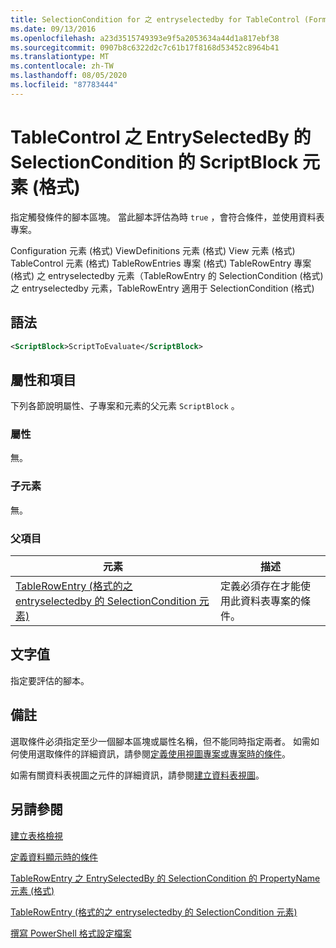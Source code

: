 ```yaml
---
title: SelectionCondition for 之 entryselectedby for TableControl (Format 的 ScriptBlock 元素) |Microsoft Docs
ms.date: 09/13/2016
ms.openlocfilehash: a23d3515749393e9f5a2053634a44d1a817ebf38
ms.sourcegitcommit: 0907b8c6322d2c7c61b17f8168d53452c8964b41
ms.translationtype: MT
ms.contentlocale: zh-TW
ms.lasthandoff: 08/05/2020
ms.locfileid: "87783444"
---
```

# <a name="scriptblock-element-for-selectioncondition-for-entryselectedby-for-tablecontrol-format"></a>TableControl 之 EntrySelectedBy 的 SelectionCondition 的 ScriptBlock 元素 (格式)

指定觸發條件的腳本區塊。 當此腳本評估為時 `true` ，會符合條件，並使用資料表專案。

Configuration 元素 (格式) ViewDefinitions 元素 (格式) View 元素 (格式) TableControl 元素 (格式) TableRowEntries 專案 (格式) TableRowEntry 專案 (格式) 之 entryselectedby 元素（TableRowEntry 的 SelectionCondition (格式) 之 entryselectedby 元素，TableRowEntry 適用于 SelectionCondition (格式) 

## <a name="syntax"></a>語法

```xml
<ScriptBlock>ScriptToEvaluate</ScriptBlock>
```

## <a name="attributes-and-elements"></a>屬性和項目

下列各節說明屬性、子專案和元素的父元素 `ScriptBlock` 。

### <a name="attributes"></a>屬性

無。

### <a name="child-elements"></a>子元素

無。

### <a name="parent-elements"></a>父項目

|元素|描述|
|-------------|-----------------|
|[TableRowEntry (格式的之 entryselectedby 的 SelectionCondition 元素) ](./selectioncondition-element-for-entryselectedby-for-tablecontrol-format.md)|定義必須存在才能使用此資料表專案的條件。|

## <a name="text-value"></a>文字值

指定要評估的腳本。

## <a name="remarks"></a>備註

選取條件必須指定至少一個腳本區塊或屬性名稱，但不能同時指定兩者。 如需如何使用選取條件的詳細資訊，請參閱[定義使用視圖專案或專案時的條件](./defining-conditions-for-displaying-data.md)。

如需有關資料表視圖之元件的詳細資訊，請參閱[建立資料表視圖](./creating-a-table-view.md)。

## <a name="see-also"></a>另請參閱

[建立表格檢視](./creating-a-table-view.md)

[定義資料顯示時的條件](./defining-conditions-for-displaying-data.md)

[TableRowEntry 之 EntrySelectedBy 的 SelectionCondition 的 PropertyName 元素 (格式)](./propertyname-element-for-selectioncondition-for-entryselectedby-for-tablerowentry-format.md)

[TableRowEntry (格式的之 entryselectedby 的 SelectionCondition 元素) ](./selectioncondition-element-for-entryselectedby-for-tablecontrol-format.md)

[撰寫 PowerShell 格式設定檔案](./writing-a-powershell-formatting-file.md)
